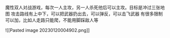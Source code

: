 魔性双人对战游戏，每次一人主攻，另一人杀死他后可以主攻。目标是冲过三张地图
攻击路线有上中下，可以把武器扔出去，可以弹反，可以击飞武器
有很多限制可以加，比如人走路只能爬，不能用脚踩敌人等


![[Pasted image 20230120004902.png]]